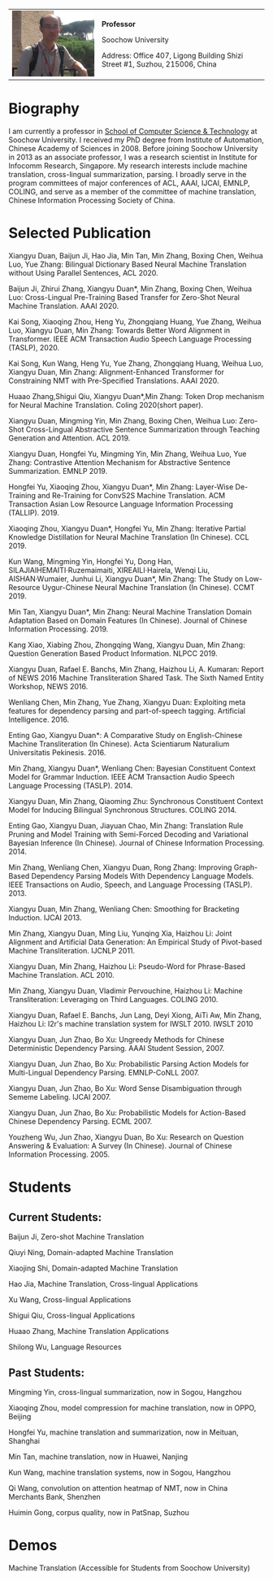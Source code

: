 <table border="0">
  <tr>
    <td width="35%">
      <img src="/me.jpg" width="100%">
    </td>
    <td width="65%">
      <p><b>Professor</b></p>
      <p>Soochow University</p>
      <p>Address: Office 407, Ligong Building
                     Shizi Street #1, Suzhou, 215006, China</p>
    </td>
  </tr>
</table>

# Biography

I am currently a professor in [School of Computer Science & Technology](http://scst.suda.edu.cn/main.psp) at Soochow University. I received my PhD degree from Institute of Automation, Chinese Academy of Sciences in 2008. Before joining Soochow University in 2013 as an associate professor, I was a research scientist in Institute for Infocomm Research, Singapore. My research interests include machine translation, cross-lingual summarization, parsing. I broadly serve in the program committees of major conferences of ACL, AAAI, IJCAI, EMNLP, COLING, and serve as a member of the committee of machine translation, Chinese Information Processing Society of China.

# Selected Publication

Xiangyu Duan, Baijun Ji, Hao Jia, Min Tan, Min Zhang, Boxing Chen, Weihua Luo, Yue Zhang: Bilingual Dictionary Based Neural Machine Translation without Using Parallel Sentences, ACL 2020.

Baijun Ji, Zhirui Zhang, Xiangyu Duan*, Min Zhang, Boxing Chen, Weihua Luo: Cross-Lingual Pre-Training Based Transfer for Zero-Shot Neural Machine Translation. AAAI 2020.

Kai Song, Xiaoqing Zhou, Heng Yu, Zhongqiang Huang, Yue Zhang, Weihua Luo, Xiangyu Duan, Min Zhang: Towards Better Word Alignment in Transformer. IEEE ACM Transaction Audio Speech Language Processing (TASLP), 2020.

Kai Song, Kun Wang, Heng Yu, Yue Zhang, Zhongqiang Huang, Weihua Luo, Xiangyu Duan, Min Zhang: Alignment-Enhanced Transformer for Constraining NMT with Pre-Specified Translations. AAAI 2020.

Huaao Zhang,Shigui Qiu, Xiangyu Duan*,Min Zhang: Token Drop mechanism for Neural Machine Translation. Coling  2020(short paper).

Xiangyu Duan, Mingming Yin, Min Zhang, Boxing Chen, Weihua Luo: Zero-Shot Cross-Lingual Abstractive Sentence Summarization through Teaching Generation and Attention. ACL  2019.

Xiangyu Duan, Hongfei Yu, Mingming Yin, Min Zhang, Weihua Luo, Yue Zhang: Contrastive Attention Mechanism for Abstractive Sentence Summarization. EMNLP 2019.

Hongfei Yu, Xiaoqing Zhou, Xiangyu Duan*, Min Zhang: Layer-Wise De-Training and Re-Training for ConvS2S Machine Translation. ACM Transaction Asian Low Resource Language Information Processing (TALLIP). 2019.

Xiaoqing Zhou, Xiangyu Duan*, Hongfei Yu, Min Zhang: Iterative Partial Knowledge Distillation for Neural Machine Translation (In Chinese). CCL 2019.

Kun Wang, Mingming Yin, Hongfei Yu, Dong Han, SILAJIAIHEMAITI·Ruzemaimaiti, XIREAILI·Hairela, Wenqi Liu, AISHAN·Wumaier, Junhui Li, Xiangyu Duan*, Min Zhang: The Study on Low-Resource Uygur-Chinese Neural Machine Translation (In Chinese). CCMT 2019.

Min Tan, Xiangyu Duan*, Min Zhang: Neural Machine Translation Domain Adaptation Based on Domain Features (In Chinese). Journal of Chinese Information Processing. 2019.

Kang Xiao, Xiabing Zhou, Zhongqing Wang, Xiangyu Duan, Min Zhang: Question Generation Based Product Information. NLPCC 2019.

Xiangyu Duan, Rafael E. Banchs, Min Zhang, Haizhou Li, A. Kumaran: Report of NEWS 2016 Machine Transliteration Shared Task. The Sixth Named Entity Workshop, NEWS 2016.

Wenliang Chen, Min Zhang, Yue Zhang, Xiangyu Duan: Exploiting meta features for dependency parsing and part-of-speech tagging. Artificial Intelligence. 2016.

Enting Gao, Xiangyu Duan*: A Comparative Study on English-Chinese Machine Transliteration (In Chinese). Acta Scientiarum Naturalium Universitatis Pekinesis. 2016.

Min Zhang, Xiangyu Duan*, Wenliang Chen: Bayesian Constituent Context Model for Grammar Induction. IEEE ACM Transaction Audio Speech Language Processing (TASLP). 2014.

Xiangyu Duan, Min Zhang, Qiaoming Zhu: Synchronous Constituent Context Model for Inducing Bilingual Synchronous Structures. COLING 2014.

Enting Gao, Xiangyu Duan, Jiayuan Chao, Min Zhang: Translation Rule Pruning and Model Training with Semi-Forced Decoding and Variational Bayesian Inference (In Chinese). Journal of Chinese Information Processing. 2014.

Min Zhang, Wenliang Chen, Xiangyu Duan, Rong Zhang: Improving Graph-Based Dependency Parsing Models With Dependency Language Models. IEEE Transactions on Audio, Speech, and Language Processing (TASLP). 2013.

Xiangyu Duan, Min Zhang, Wenliang Chen: Smoothing for Bracketing Induction. IJCAI 2013.

Min Zhang, Xiangyu Duan, Ming Liu, Yunqing Xia, Haizhou Li: Joint Alignment and Artificial Data  Generation: An Empirical Study of Pivot-based Machine Transliteration. IJCNLP 2011.

Xiangyu Duan, Min Zhang, Haizhou Li: Pseudo-Word for Phrase-Based Machine Translation. ACL 2010.

Min Zhang, Xiangyu Duan, Vladimir Pervouchine, Haizhou Li: Machine Transliteration: Leveraging on Third Languages. COLING 2010.

Xiangyu Duan, Rafael E. Banchs, Jun Lang, Deyi Xiong, AiTi Aw, Min Zhang, Haizhou Li: I2r's machine translation system for IWSLT 2010. IWSLT 2010

Xiangyu Duan, Jun Zhao, Bo Xu: Ungreedy Methods for Chinese Deterministic Dependency Parsing. AAAI Student Session, 2007.

Xiangyu Duan, Jun Zhao, Bo Xu: Probabilistic Parsing Action Models for Multi-Lingual Dependency Parsing. EMNLP-CoNLL 2007.

Xiangyu Duan, Jun Zhao, Bo Xu: Word Sense Disambiguation through Sememe Labeling. IJCAI 2007.

Xiangyu Duan, Jun Zhao, Bo Xu: Probabilistic Models for Action-Based Chinese Dependency Parsing. ECML 2007.

Youzheng Wu, Jun Zhao, Xiangyu Duan, Bo Xu: Research on Question Answering & Evaluation: A Survey (In Chinese). Journal of Chinese Information Processing. 2005.

# Students

## Current Students:

Baijun Ji, Zero-shot Machine Translation

Qiuyi Ning, Domain-adapted Machine Translation

Xiaojing Shi, Domain-adapted Machine Translation

Hao Jia, Machine Translation, Cross-lingual Applications

Xu Wang, Cross-lingual Applications

Shigui Qiu, Cross-lingual Applications

Huaao Zhang, Machine Translation Applications

Shilong Wu, Language Resources

## Past Students:

Mingming Yin, cross-lingual summarization, now in Sogou, Hangzhou

Xiaoqing Zhou, model compression for machine translation, now in OPPO, Beijing

Hongfei Yu, machine translation and summarization, now in Meituan, Shanghai

Min Tan, machine translation, now in Huawei, Nanjing

Kun Wang, machine translation systems, now in Sogou, Hangzhou

Qi Wang, convolution on attention heatmap of NMT, now in China Merchants Bank, Shenzhen

Huimin Gong, corpus quality, now in PatSnap, Suzhou

# Demos

Machine Translation (Accessible for Students from Soochow University)
